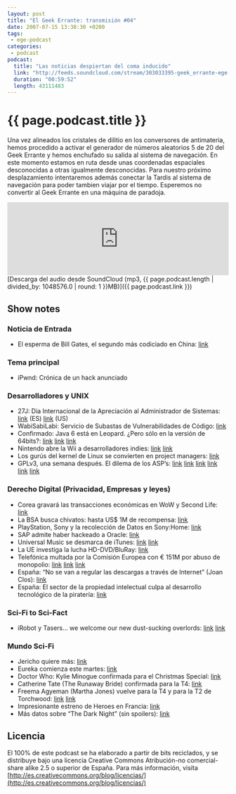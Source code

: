 ```yaml
---
layout: post
title: "El Geek Errante: transmisión #04"
date: 2007-07-15 13:38:30 +0200
tags:
 - ege-podcast
categories:
 - podcast
podcast:
  title: "Las noticias despiertan del coma inducido"
  link: "http://feeds.soundcloud.com/stream/303033395-geek_errante-ege-podcast-ep04.mp3"
  duration: "00:59:52"
  length: 43111483
---
```


# {{ page.podcast.title }}
Una vez alineados los cristales de dilitio en los conversores de antimateria, hemos procedido a activar el generador de números aleatorios 5 de 20 del Geek Errante y hemos enchufado su salida al sistema de navegación. En este momento estamos en ruta desde unas coordenadas espaciales desconocidas a otras igualmente desconocidas. Para nuestro próximo desplazamiento intentaremos además conectar la Tardis al sistema de navegación para poder tambien viajar por el tiempo. Esperemos no convertir al Geek Errante en una máquina de paradoja.

<iframe width="100%" height="166" scrolling="no" frameborder="no" src="https://w.soundcloud.com/player/?url=https%3A//api.soundcloud.com/tracks/303033395&amp;color=ff5500&amp;auto_play=false&amp;hide_related=false&amp;show_comments=true&amp;show_user=true&amp;show_reposts=false"></iframe>
[Descarga del audio desde SoundCloud (mp3, {{ page.podcast.length | divided_by: 1048576.0 | round: 1 }}MB)]({{ page.podcast.link }})

## Show notes

### Noticia de Entrada
- El esperma de Bill Gates, el segundo más codiciado en China: [link](http://mr-bullfrog.blogspot.com.es/2007/07/cosas-raras-del-mundo.html)

### Tema principal
- iPwnd: Crónica de un hack anunciado

### Desarrolladores y UNIX
- 27J: Dia Internacional de la Apreciación al Administrador de Sistemas: [link](http://web.archive.org/web/20071107092747/http://www.sysadminday.com.es/) (ES) [link](http://sysadminday.com/) (US)
- WabiSabiLabi: Servicio de Subastas de Vulnerabilidades de Código: [link](http://web.archive.org/web/20071114070319/http://www.wslabi.com/wabisabilabi/about.do?)
- Confirmado: Java 6 está en Leopard. ¿Pero sólo en la versión de 64bits?: [link](http://www.javalobby.org/nl/archive/jlnews_20070619o.html) [link](https://damnhandy.com/2007/06/13/java-on-mac-os-x-leopard-to-be-64-bit-resolution-independent/) [link](http://web.archive.org/web/20070921212029/http://weblogs.java.net/blog/robogeek/archive/2007/06/java_on_os_x_it.html)
- Nintendo abre la Wii a desarrolladores indies: [link](http://gizmodo.com/272717/nintendo-opens-wii-to-indie-developers) [link](https://www.engadget.com/2007/06/27/wiiware-paves-the-way-for-homemade-wii-games/)
- Los gurús del kernel de Linux se convierten en project managers: [link](http://web.archive.org/web/20070904041443/http://digg.com/linux_unix/Are_top_Linux_developers_losing_the_will_to_code)
- GPLv3, una semana después. El dilema de los ASP’s: [link](http://lawandlifesiliconvalley.blogspot.com.es/2007/07/general-public-license-version-3-legal.html) [link](http://web.archive.org/web/20071014214510/http://blogs.sun.com/webmink/entry/welcome_to_gplv3) [link](http://web.archive.org/web/20070702092301/http://news.yahoo.com/s/nf/20070629/bs_nf/53471) [link](http://web.archive.org/web/20070714110703/http://news.yahoo.com/s/cmp/20070630/tc_cmp/200001747) [link](https://tech.slashdot.org/story/07/07/01/0142248/swsoft-out-of-compliance-with-the-gpl) [link](http://web.archive.org/web/20070712204902/http://news.yahoo.com/s/infoworld/20070706/tc_infoworld/90005)

### Derecho Digital (Privacidad, Empresas y leyes)
- Corea gravará las transacciones económicas en WoW y Second Life: [link](http://web.archive.org/web/20070910112947/http://kotaku.com/gaming/one-of-the-only-certainties-in-life/south-korea-to-tax-virtual-assets-273957.php)
- La BSA busca chivatos: hasta US$ 1M de recompensa: [link](http://arstechnica.com/tech-policy/2007/07/bsa-announces-1-million-award-for-piracy-snitches/)
- PlayStation, Sony y la recolección de Datos en Sony:Home: [link](http://web.archive.org/web/20071109162452/http://sigt.net/archivo/playstation-sony-y-la-recoleccion-de-datos.xhtml)
- SAP admite haber hackeado a Oracle: [link](http://www.dvorak.org/blog/2007/07/03/sap-admits-to-hacking-oracle/)
- Universal Music se desmarca de iTunes: [link](http://web.archive.org/web/20070708193620/http://news.yahoo.com/s/nf/20070703/bs_nf/53532) [link](https://hipertextual.com/archivo/2007/06/la-itunes-store-supera-amazon/)
- La UE investiga la lucha HD-DVD/BluRay: [link](http://web.archive.org/web/20070705232341/http://news.yahoo.com/s/ap/20070703/ap_on_hi_te/eu_dvd_formats)
- Telefónica multada por la Comisión Europea con € 151M por abuso de monopolio: [link](http://noticiasfriki.blogspot.com.es/2007/07/cesar-alierta-friki-del-da-enhorabuena.html) [link](https://bandaancha.eu/articulos/recurso-telefonica-podria-paralizar-4846) [link](https://bandaancha.eu/articulos/bruselas-multa-telefonica-151-8-millones-4837)
- España: “No se van a regular las descargas a través de Internet” (Joan Clos): [link](http://web.archive.org/web/20070703192559/http://www.aui.es/index.php?body=dest_v1article&id_article=2752)
- España: El sector de la propiedad intelectual culpa al desarrollo tecnológico de la piratería: [link](http://tecnologia.elpais.com/tecnologia/2007/06/29/actualidad/1183105681_850215.html)

### Sci-Fi to Sci-Fact
- iRobot y Tasers… we welcome our new dust-sucking overlords: [link](http://web.archive.org/web/20070701200301/http://news.yahoo.com/s/ap/20070628/ap_on_hi_te/armed_robots) [link](http://www.johnny-five.com/)

### Mundo Sci-Fi
- Jericho quiere más: [link](http://www.sliceofscifi.com/2007/07/03/jericho-has-long-term-plans/)
- Eureka comienza este martes: [link](http://www.syfy.com/eureka)
- Doctor Who: Kylie Minogue confirmada para el Christmas Special: [link](http://web.archive.org/web/20071228082909/http://www.bbc.co.uk/doctorwho/news/cult/news/drwho/2007/07/03/46771.shtml)
- Catherine Tate (The Runaway Bride) confirmada para la T4: [link](http://web.archive.org/web/20080218175211/http://www.bbc.co.uk/doctorwho/news/cult/news/drwho/2007/07/03/46831.shtml)
- Freema Agyeman (Martha Jones) vuelve para la T4 y para la T2 de Torchwood: [link](http://web.archive.org/web/20071030041117/http://www.bbc.co.uk/doctorwho/news/cult/news/drwho/2007/07/02/46692.shtml) [link](http://www.sliceofscifi.com/2007/07/02/series-four-doctor-who-breaking-news/)
- Impresionante estreno de Heroes en Francia: [link](http://web.archive.org/web/20071208062339/http://www.vertele.com/noticias/detail.php?id=15813)
- Más datos sobre “The Dark Night” (sin spoilers): [link](https://www.comicbookmovie.com/batman/batman_the_dark_knight/a-spoiler-free-update-of-the-dark-knight-a3729)

## Licencia
El 100% de este podcast se ha elaborado a partir de bits reciclados, y se distribuye bajo una licencia Creative Commons Atribución-no comercial-share alike 2.5 o superior de España. Para más información, visita [http://es.creativecommons.org/blog/licencias/](http://es.creativecommons.org/blog/licencias/)

